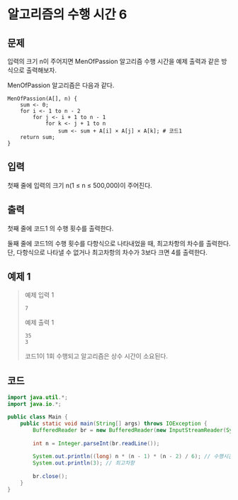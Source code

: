 # 알고리즘의 수행 시간 6

## 문제
입력의 크기 n이 주어지면 MenOfPassion 알고리즘 수행 시간을 예제 출력과 같은 방식으로 출력해보자.

MenOfPassion 알고리즘은 다음과 같다.

```
MenOfPassion(A[], n) {
    sum <- 0;
    for i <- 1 to n - 2
        for j <- i + 1 to n - 1
            for k <- j + 1 to n
                sum <- sum + A[i] × A[j] × A[k]; # 코드1
    return sum;
}
```

## 입력
첫째 줄에 입력의 크기 n(1 ≤ n ≤ 500,000)이 주어진다.

## 출력
첫째 줄에 코드1 의 수행 횟수를 출력한다.

둘째 줄에 코드1의 수행 횟수를 다항식으로 나타내었을 때, 최고차항의 차수를 출력한다. 단, 다항식으로 나타낼 수 없거나 최고차항의 차수가 3보다 크면 4를 출력한다.

## 예제 1

> 예제 입력 1
> ```
> 7
> ```
> 예제 출력 1
> ```
> 35
> 3
> ```
> 코드1이 1회 수행되고 알고리즘은 상수 시간이 소요된다.


## 코드
```java
import java.util.*;
import java.io.*;

public class Main {
    public static void main(String[] args) throws IOException {
	    BufferedReader br = new BufferedReader(new InputStreamReader(System.in));
	    
        int n = Integer.parseInt(br.readLine());
        
        System.out.println((long) n * (n - 1) * (n - 2) / 6); // 수행시간
        System.out.println(3); // 최고차항
        
        br.close();
    }
}
```
